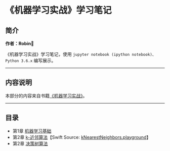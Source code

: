 # 《机器学习实战》学习笔记

## 简介

**作者：Robin**

《机器学习实战》学习笔记，使用 `jupyter notebook (ipython notebook)、Python 3.6.x` 编写展示。

----

## 内容说明

本部分的内容来自书籍[《机器学习实战》](https://book.douban.com/subject/24703171/)。

----

## 目录


- 第1章 [机器学习基础](chapter01.ipynb)
- 第2章 [k-近邻算法](chapter02.ipynb)【Swift Source: [kNearestNeighbors.playground](https://github.com/RobinChao/Machine-Learning-in-Action-notes/tree/master/Swift-Source-for-Machine-learning-in-action/kNN)】
- 第2章 [决策树算法](chapter03.ipynb)
